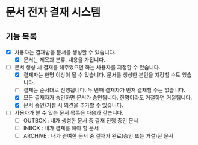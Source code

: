 # 문서 전자 결재 시스템

## 기능 목록

- [x] 사용자는 결재받을 문서를 생성할 수 있습니다.
    - [x] 문서는 제목과 분류, 내용을 가집니다.

- [ ] 문서 생성 시 결재를 해주었으면 하는 사용자를 지정할 수 있습니다.
    - [x] 결재자는 한명 이상이 될 수 있습니다. 문서를 생성한 본인을 지정할 수도 있습니다.
    - [ ] 결재는 순서대로 진행됩니다. 두 번째 결재자가 먼저 결재할 수는 없습니다.
    - [x] 모든 결재자가 승인하면 문서가 승인됩니다. 한명이라도 거절하면 거절됩니다.
    - [x] 문서 승인/거절 시 의견을 추가할 수 있습니다.

- [ ] 사용자가 볼 수 있는 문서 목록은 다음과 같습니다.
    - [ ] OUTBOX : 내가 생성한 문서 중 결재 진행 중인 문서
    - [ ] INBOX : 내가 결재를 해야 할 문서
    - [ ] ARCHIVE : 내가 관여한 문서 중 결재가 완료(승인 또는 거절)된 문서
